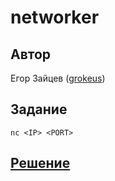 ﻿# networker

## Автор
Егор Зайцев ([grokeus](https://github.com/grokeus))

## Задание
```
nc <IP> <PORT>
```

## [Решение](SOLUTION.md)
